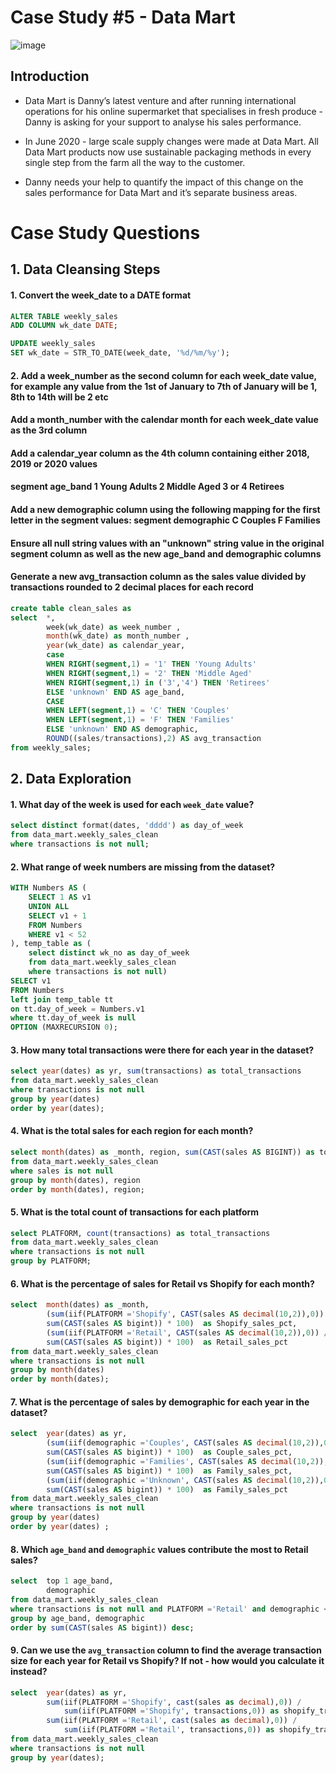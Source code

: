 # **Case Study #5 - Data Mart**
![image](https://github.com/hgv004/Data-Analyis/assets/105195779/c1d47ea0-617f-4828-848b-64108a6fd152)

## Introduction
- Data Mart is Danny’s latest venture and after running international operations for his online supermarket that specialises in fresh produce - Danny is asking for your support to analyse his sales performance.

- In June 2020 - large scale supply changes were made at Data Mart. All Data Mart products now use sustainable packaging methods in every single step from the farm all the way to the customer.

- Danny needs your help to quantify the impact of this change on the sales performance for Data Mart and it’s separate business areas.

# **Case Study Questions**
## 1. Data Cleansing Steps
#### 1. Convert the week_date to a DATE format
```sql
ALTER TABLE weekly_sales
ADD COLUMN wk_date DATE;

UPDATE weekly_sales
SET wk_date = STR_TO_DATE(week_date, '%d/%m/%y');
```

#### 2. Add a week_number as the second column for each week_date value, for example any value from the 1st of January to 7th of January will be 1, 8th to 14th will be 2 etc
#### Add a month_number with the calendar month for each week_date value as the 3rd column
#### Add a calendar_year column as the 4th column containing either 2018, 2019 or 2020 values
#### segment	age_band 1	Young Adults   2	Middle Aged 3 or 4	Retirees
#### Add a new demographic column using the following mapping for the first letter in the segment values: segment	demographic C	Couples F	Families
#### Ensure all null string values with an "unknown" string value in the original segment column as well as the new age_band and demographic columns
#### Generate a new avg_transaction column as the sales value divided by transactions rounded to 2 decimal places for each record
```sql
create table clean_sales as 
select 	*, 
		week(wk_date) as week_number , 
		month(wk_date) as month_number ,
		year(wk_date) as calendar_year,
		case 
		WHEN RIGHT(segment,1) = '1' THEN 'Young Adults'
	    WHEN RIGHT(segment,1) = '2' THEN 'Middle Aged'
	    WHEN RIGHT(segment,1) in ('3','4') THEN 'Retirees'
	    ELSE 'unknown' END AS age_band,
	    CASE 
	    WHEN LEFT(segment,1) = 'C' THEN 'Couples'
	    WHEN LEFT(segment,1) = 'F' THEN 'Families'
	    ELSE 'unknown' END AS demographic,
	    ROUND((sales/transactions),2) AS avg_transaction
from weekly_sales;
```
## 2. **Data Exploration**
#### 1. What day of the week is used for each `week_date` value?
```sql
select distinct format(dates, 'dddd') as day_of_week
from data_mart.weekly_sales_clean
where transactions is not null;
```
#### 2. What range of week numbers are missing from the dataset?
```sql
WITH Numbers AS (
    SELECT 1 AS v1
    UNION ALL
    SELECT v1 + 1
    FROM Numbers
    WHERE v1 < 52
), temp_table as (
	select distinct wk_no as day_of_week
	from data_mart.weekly_sales_clean
	where transactions is not null)
SELECT v1
FROM Numbers
left join temp_table tt
on tt.day_of_week = Numbers.v1
where tt.day_of_week is null
OPTION (MAXRECURSION 0);
```
#### 3. How many total transactions were there for each year in the dataset?
```sql
select year(dates) as yr, sum(transactions) as total_transactions
from data_mart.weekly_sales_clean
where transactions is not null
group by year(dates)
order by year(dates);
```
#### 4. What is the total sales for each region for each month?
```sql
select month(dates) as _month, region, sum(CAST(sales AS BIGINT)) as total_sales
from data_mart.weekly_sales_clean
where sales is not null
group by month(dates), region
order by month(dates), region;
```
#### 5. What is the total count of transactions for each platform
```sql
select PLATFORM, count(transactions) as total_transactions
from data_mart.weekly_sales_clean
where transactions is not null
group by PLATFORM;
```
#### 6. What is the percentage of sales for Retail vs Shopify for each month?
```sql
select	month(dates) as _month, 
		(sum(iif(PLATFORM ='Shopify', CAST(sales AS decimal(10,2)),0)) /
		sum(CAST(sales AS bigint)) * 100)  as Shopify_sales_pct,  
		(sum(iif(PLATFORM ='Retail', CAST(sales AS decimal(10,2)),0)) /
		sum(CAST(sales AS bigint)) * 100)  as Retail_sales_pct
from data_mart.weekly_sales_clean
where transactions is not null
group by month(dates)
order by month(dates);
```
#### 7. What is the percentage of sales by demographic for each year in the dataset?
```sql
select	year(dates) as yr, 
		(sum(iif(demographic ='Couples', CAST(sales AS decimal(10,2)),0)) /
		sum(CAST(sales AS bigint)) * 100)  as Couple_sales_pct,  
		(sum(iif(demographic ='Families', CAST(sales AS decimal(10,2)),0)) /
		sum(CAST(sales AS bigint)) * 100)  as Family_sales_pct,
		(sum(iif(demographic ='Unknown', CAST(sales AS decimal(10,2)),0)) /
		sum(CAST(sales AS bigint)) * 100)  as Family_sales_pct
from data_mart.weekly_sales_clean
where transactions is not null
group by year(dates) 
order by year(dates) ;
```
#### 8. Which `age_band` and `demographic` values contribute the most to Retail sales?
```sql
select	top 1 age_band, 
		demographic
from data_mart.weekly_sales_clean
where transactions is not null and PLATFORM ='Retail' and demographic <> 'Unknown'
group by age_band, demographic
order by sum(CAST(sales AS bigint)) desc;
```
#### 9. Can we use the `avg_transaction` column to find the average transaction size for each year for Retail vs Shopify? If not - how would you calculate it instead?
```sql
select	year(dates) as yr,
		sum(iif(PLATFORM ='Shopify', cast(sales as decimal),0)) / 
			sum(iif(PLATFORM ='Shopify', transactions,0)) as shopify_tra_size,
		sum(iif(PLATFORM ='Retail', cast(sales as decimal),0)) / 
			sum(iif(PLATFORM ='Retail', transactions,0)) as shopify_tra_size
from data_mart.weekly_sales_clean
where transactions is not null
group by year(dates);
```
